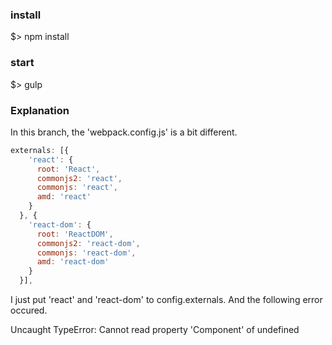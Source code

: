 ### install 
$> npm install

### start
$> gulp

### Explanation
In this branch, the 'webpack.config.js' is a bit different.

```javascript
externals: [{
    'react': {
      root: 'React',
      commonjs2: 'react',
      commonjs: 'react',
      amd: 'react'
    }
  }, {
    'react-dom': {
      root: 'ReactDOM',
      commonjs2: 'react-dom',
      commonjs: 'react-dom',
      amd: 'react-dom'
    }
  }],
```

I just put 'react' and 'react-dom' to config.externals. And the following error occured.

  Uncaught TypeError: Cannot read property 'Component' of undefined
